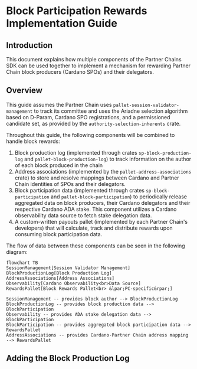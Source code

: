 # Block Participation Rewards Implementation Guide

## Introduction

This document explains how multiple components of the Partner Chains SDK can be used together
to implement a mechanism for rewarding Partner Chain block producers (Cardano SPOs) and their
delegators.
 
## Overview

This guide assumes the Partner Chain uses `pallet-session-validator-management` to track its
committee and uses the Ariadne selection algorithm based on D-Param, Cardano SPO registrations,
and a permissioned candidate set, as provided by the `authority-selection-inherents` crate.

Throughout this guide, the following components will be combined to handle block rewards:
1. Block production log (implemented through crates `sp-block-production-log` and `pallet-block-production-log`)
   to track information on the author of each block produced in the chain
2. Address associations (implemented by the `pallet-address-associations` crate) to store and resolve
   mappings between Cardano and Partner Chain identities of SPOs and their delegators.
3. Block participation data (implemented through crates `sp-block-participation` and `pallet-block-participation`)
   to periodically release aggregated data on block producers, their Cardano delegators and their
   respective Cardano ADA stake. This component utilizes a Cardano observability data source
   to fetch stake delegation data.
4. A custom-written payouts pallet (implemented by each Partner Chain's developers) that will
   calculate, track and distribute rewards upon consuming block participation data.

The flow of data between these components can be seen in the following diagram:
```mermaid
flowchart TB
SessionManagement[Session Validator Management]
BlockProductionLog[Block Production Log]
AddressAssociations[Address Associations]
Observability[Cardano Observability<br>Data Source]
RewardsPallet[Block Rewards Pallet<br> &lpar;PC-specific&rpar;]

SessionManagement -- provides block author --> BlockProductionLog
BlockProductionLog -- provides block production data --> BlockParticipation
Observability -- provides ADA stake delegation data --> BlockParticipation
BlockParticipation -- provides aggregated block participation data --> RewardsPallet
AddressAssociations -- provides Cardano-Partner Chain address mapping --> RewardsPallet
```
   
## Adding the Block Production Log
